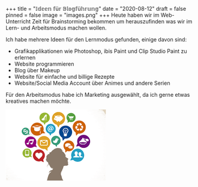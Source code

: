 +++
title = "𝕀𝕕𝕖𝕖𝕟 𝕗ü𝕣 𝔹𝕝𝕠𝕘𝕗ü𝕙𝕣𝕦𝕟𝕘"
date = "2020-08-12"
draft = false
pinned = false
image = "images.png"
+++
Heute haben wir im Web-Unterricht Zeit für Brainstorming bekommen um herauszufinden was wir im Lern- und Arbeitsmodus machen wollen.

Ich habe mehrere Ideen für den Lernmodus gefunden, einige davon sind:

* Grafikapplikationen wie Photoshop, ibis Paint und Clip Studio Paint zu erlernen
* Website programmieren
* Blog über Makeup
* Website für einfache und billige Rezepte
* Website/Social Media Account über Animes und andere Serien

Für den Arbeitsmodus habe ich Marketing ausgewählt, da ich gerne etwas kreatives machen möchte.

![](images.png)